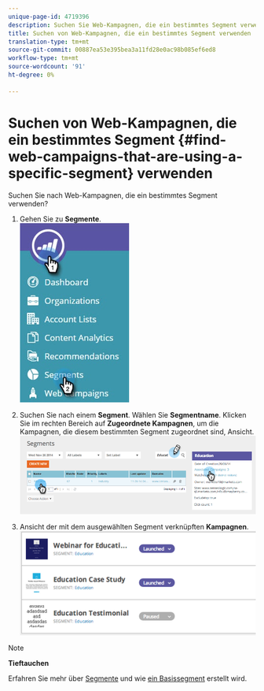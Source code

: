 ```yaml
---
unique-page-id: 4719396
description: Suchen Sie Web-Kampagnen, die ein bestimmtes Segment verwenden - Marketing-Dokumente - Produktdokumentation
title: Suchen von Web-Kampagnen, die ein bestimmtes Segment verwenden
translation-type: tm+mt
source-git-commit: 00887ea53e395bea3a11fd28e0ac98b085ef6ed8
workflow-type: tm+mt
source-wordcount: '91'
ht-degree: 0%

---
```



# Suchen von Web-Kampagnen, die ein bestimmtes Segment {#find-web-campaigns-that-are-using-a-specific-segment} verwenden

Suchen Sie nach Web-Kampagnen, die ein bestimmtes Segment verwenden?

1. Gehen Sie zu **Segmente**.\
   ![](assets/new-dropdown-segments-hand-1.jpg)

1. Suchen Sie nach einem **Segment**. Wählen Sie **Segmentname**. Klicken Sie im rechten Bereich auf **Zugeordnete Kampagnen**, um die Kampagnen, die diesem bestimmten Segment zugeordnet sind, Ansicht.\
   ![](assets/image2014-11-26-14-21-59.png)

1. Ansicht der mit dem ausgewählten Segment verknüpften **Kampagnen**.\
   ![](assets/image2014-11-26-14-3a25-3a30.png)

>[!NOTE]
>
>**Tieftauchen**
>
>Erfahren Sie mehr über [Segmente](web-segments.md) und wie [ein Basissegment](create-a-basic-web-segment.md) erstellt wird.


